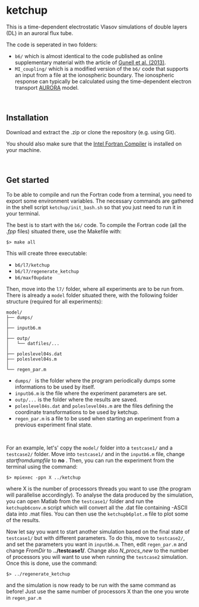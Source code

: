 # ketchup

This is a time-dependent electrostatic Vlasov simulations of double layers (DL) in an auroral flux tube. 

The code is seperated in two folders:
- `b6/` which is almost identical to the code published as online supplementary material with the article of [Gunell et al. (2013)](https://doi.org/10.5194/angeo-31-1227-2013).
- `MI_coupling/` which is a modified version of the `b6/` code that supports an input from a file at the ionospheric boundary. The ionospheric response can typically be calculated using the time-dependent electron transport [AURORA](https://github.com/egavazzi/AURORA) model.

<br />

## Installation
Download and extract the .zip or clone the repository (e.g. using Git).

You should also make sure that the [Intel Fortran Compiler](https://www.intel.com/content/www/us/en/developer/tools/oneapi/fortran-compiler.html#gs.derk94) is installed on your machine.

<br />

## Get started
To be able to compile and run the Fortran code from a terminal, you need to export some environment variables. The necessary commands are gathered in the shell script `ketchup/init_bash.sh` so that you just need to run it in your terminal.


The best is to start with the `b6/` code. To compile the Fortran code (all the *.fpp* files) situated there, use the Makefile with:
```
$> make all
```
This will create three executable: 
- `b6/l7/ketchup`
- `b6/l7/regenerate_ketchup`
- `b6/maxf0update`

Then, move into the `l7/` folder, where all experiments are to be run from. There is already a `model` folder situated there, with the following folder structure (required for all experiments):
```
model/
├── dumps/
│   
├── inputb6.m
│ 
├── outp/
│   └── datfiles/...
│
├── poleslevel04s.dat
├── poleslevel04s.m
│
└── regen_par.m
```
- `dumps/ ` is the folder where the program periodically dumps some informations to be used by itself. 
- `inputb6.m` is the file where the experiment parameters are set.
- `outp/...` is the folder where the results are saved.
- `poleslevel04s.dat` and `poleslevel04s.m` are the files defining the coordinate transformations to be used by ketchup.
- `regen_par.m` is a file to be used when starting an experiment from a previous experiment final state.

<br />

For an example, let's' copy the `model/` folder into a `testcase1/` and a `testcase2/` folder.
Move into `testcase1/` and in the `inputb6.m` file, change *startfromdumpfile* to **no**
. Then, you can run the experiment from the terminal using the command:
```
$> mpiexec -ppn X ../ketchup
```
where X is the number of processors threads you want to use (the program will parallelise accordingly). To analyse the data produced by the simulation, you can open Matlab from the `testcase1/` folder and run the `ketchupb6conv.m` script which will convert all the .dat file containing -ASCII data into .mat files. You can then use the `ketchupb6plot.m` file to plot some of the results.

Now let say you want to start another simulation based on the final state of `testcase1/` but with different parameters. To do this, move to `testcase2/`, and set the parameters you want in `inputb6.m`. Then, edit `regen_par.m` and change *FromDir* to **../testcase1/**. Change also *N_procs_new* to the number of processors you will want to use when running the `testcase2` simulation. Once this is done, use the command:
```
$> ../regenerate_ketchup
```
and the simulation is now ready to be run with the same command as before! Just use the same number of processors X than the one you wrote in `regen_par.m`
